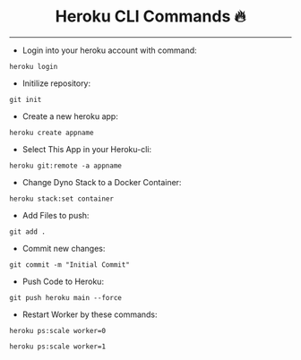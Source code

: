 <h1 align="center">Heroku CLI Commands 🔥</h1> 

<hr>

- Login into your heroku account with command:
```
heroku login
```
- Initilize repository:
```
git init
```
- Create a new heroku app:
```
heroku create appname	
```
- Select This App in your Heroku-cli: 
```
heroku git:remote -a appname
```
- Change Dyno Stack to a Docker Container:
```
heroku stack:set container
```
- Add Files to push:
```
git add .
```
- Commit new changes:
```
git commit -m "Initial Commit"
```
- Push Code to Heroku:
```
git push heroku main --force
```
- Restart Worker by these commands:
```
heroku ps:scale worker=0
```
```
heroku ps:scale worker=1	 	
```